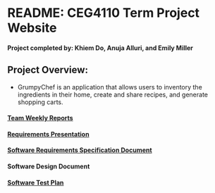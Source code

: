 # README: CEG4110 Term Project Website
#### Project completed by: Khiem Do, Anuja Alluri, and Emily Miller

## Project Overview:
* GrumpyChef is an application that allows users to inventory the ingredients in their home, create and share recipes, and generate shopping carts.

#### [Team Weekly Reports](https://raidermailwright-my.sharepoint.com/:f:/g/personal/miller_1771_wright_edu/EursOdY5DSBHv2RbE5ueQPcBZSan1m6X5B8ysrpIvRHDfQ?e=3CDIuT)

#### [Requirements Presentation](https://raidermailwright-my.sharepoint.com/:p:/g/personal/miller_1771_wright_edu/EcFsABv0gLNPqHCsnWHPAB8B19lsaL60CFfHSJFlqmcKfw?e=LGOjAV)

#### [Software Requirements Specification Document](https://raidermailwright-my.sharepoint.com/:w:/g/personal/miller_1771_wright_edu/ES5C9N_XW-tIsY5eEA3fETgBJjXptnDmNxa7os6FmjsQxw?e=FQboWz)

#### Software Design Document

#### [Software Test Plan](https://raidermailwright-my.sharepoint.com/:x:/g/personal/miller_1771_wright_edu/Ee1Rf4EbbZxOtxuaj-MLQKQBsB7G4BdMB5reG_Vsw8xpRQ?e=AabcdY)
